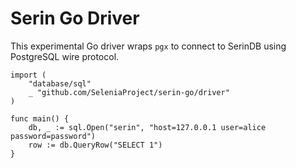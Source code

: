 # Serin Go Driver

This experimental Go driver wraps `pgx` to connect to SerinDB using PostgreSQL wire protocol.

```
import (
    "database/sql"
    _ "github.com/SeleniaProject/serin-go/driver"
)

func main() {
    db, _ := sql.Open("serin", "host=127.0.0.1 user=alice password=password")
    row := db.QueryRow("SELECT 1")
}
``` 